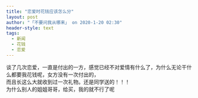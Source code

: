 ```yaml
---
title: "恋爱时花钱应该怎么分"
layout: post
author: "「不要问我从哪来」 on 2020-1-20 02:30"
header-style: text
tags:
  - 新闻
  - 花钱
  - 恋爱
---
```


<head></head>
<body>
  谈了几次恋爱，一直是付出的一方，感觉已经不对爱情有什么了，为什么无论干什么都要我花钱呢，女方没有一次付出的，
 <br> 而且长这么大就收到过一次礼物。还是同学送的！！！
 <br> 为什么别人的姐姐哥哥，给买，我的就不行了呢
</body>


